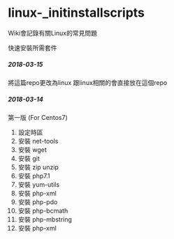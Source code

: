 # linux-_initinstallscripts
Wiki會記錄有關Linux的常見問題

快速安裝所需套件
##### 2018-03-15 #####
將這篇repo更改為linux
跟linux相關的會直接放在這個repo
##### 2018-03-14 #####
第一版 (For Centos7)
1. 設定時區
2. 安裝 net-tools
3. 安裝 wget
4. 安裝 git
5. 安裝 zip unzip
6. 安裝 php7.1
7. 安裝 yum-utils
8. 安裝 php-xml
9. 安裝 php-pdo
10. 安裝 php-bcmath
11. 安裝 php-mbstring
12. 安裝 php-xml